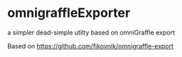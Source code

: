 # omnigraffleExporter
a simpler dead-simple utilty based on omniGraffle export

Based on https://github.com/fikovnik/omnigraffle-export
